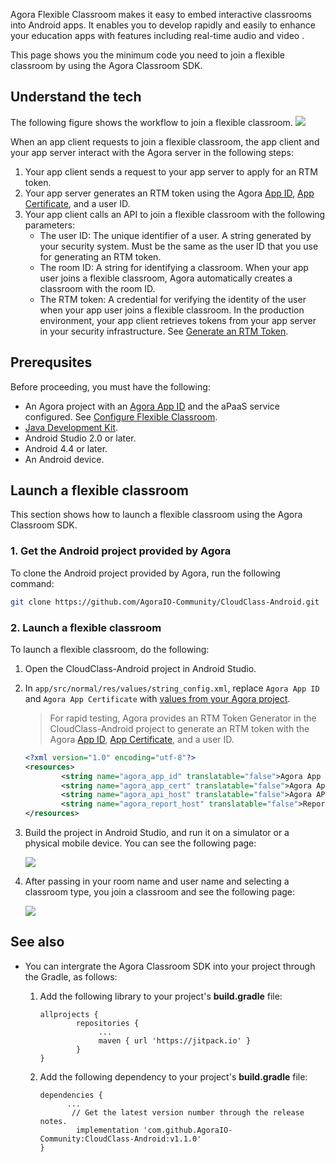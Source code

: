 Agora Flexible Classroom makes it easy to embed interactive classrooms into Android apps. It enables you to develop rapidly and easily to enhance your education apps with features including real-time audio and video .

This page shows you the minimum code you need to join a flexible classroom by using the Agora Classroom SDK.

## Understand the tech

The following figure shows the workflow to join a flexible classroom.
![](https://web-cdn.agora.io/docs-files/1623309158910)

When an app client requests to join a flexible classroom, the app client and your app server interact with the Agora server in the following steps:

1. Your app client sends a request to your app server to apply for an RTM token.
2. Your app server generates an RTM token using the Agora [App ID](./Agora%20Platform/get_appid_token?platform=All%20Platforms#get-the-app-id), [App Certificate](./Agora%20Platform/get_appid_token?platform=All%20Platforms#get-the-app-certificate), and a user ID.
3. Your app client calls an API to join a flexible classroom with the following parameters:
   - The user ID: The unique identifier of a user. A string generated by your security system. Must be the same as the user ID that you use for generating an RTM token.
   - The room ID: A string for identifying a classroom. When your app user joins a flexible classroom, Agora automatically creates a classroom with the room ID.
   - The RTM token: A credential for verifying the identity of the user when your app user joins a flexible classroom. In the production environment, your app client retrieves tokens from your app server in your security infrastructure. See [Generate an RTM Token](https://docs.agora.io/en/Real-time-Messaging/token_server_rtm).

## Prerequsites

Before proceeding, you must have the following:

- An Agora project with an [Agora App ID](./Agora%20Platform/get_appid_token?platform=All%20Platforms#get-the-app-id) and the aPaaS service configured. See [Configure Flexible Classroom](./agora_class_prep).
- [Java Development Kit](https://www.oracle.com/java/technologies/javase-downloads.html).
- Android Studio 2.0 or later.
- Android 4.4 or later.
- An Android device.

## Launch a flexible classroom

This section shows how to launch a flexible classroom using the Agora Classroom SDK.

### 1. Get the Android project provided by Agora

To clone the Android project provided by Agora, run the following command:

```bash
git clone https://github.com/AgoraIO-Community/CloudClass-Android.git
```

### 2. Launch a flexible classroom

To launch a flexible classroom, do the following:

1. Open the CloudClass-Android project in Android Studio.

2. In `app/src/normal/res/values/string_config.xml`, replace `Agora App ID` and `Agora App Certificate` with [values from your Agora project](https://docs.agora.io/en/Agora%20Platform/get_appid_token).

   > For rapid testing, Agora provides an RTM Token Generator in the CloudClass-Android project to generate an RTM token with the Agora [App ID](./Agora%20Platform/get_appid_token?platform=All%20Platforms#get-the-app-id), [App Certificate](./Agora%20Platform/get_appid_token?platform=All%20Platforms#get-the-app-certificate), and a user ID.

   ```xml
   <?xml version="1.0" encoding="utf-8"?>
   <resources>
           <string name="agora_app_id" translatable="false">Agora App ID</string>
           <string name="agora_app_cert" translatable="false">Agora App Certificate</string>
           <string name="agora_api_host" translatable="false">Agora API Host</string>
           <string name="agora_report_host" translatable="false">Report API Host</string>
   </resources>
   ```

3. Build the project in Android Studio, and run it on a simulator or a physical mobile device. You can see the following page:

   ![](https://web-cdn.agora.io/docs-files/1623315354864)

4. After passing in your room name and user name and selecting a classroom type, you join a classroom and see the following page:

   ![](https://web-cdn.agora.io/docs-files/1622431132516)


## See also

- You can intergrate the Agora Classroom SDK into your project through the Gradle, as follows:

  1. Add the following library to your project's **build.gradle** file:

     ```
     allprojects {
     		 repositories {
     			  ...
     			  maven { url 'https://jitpack.io' }
     		 }
     }
     ```

  2. Add the following dependency to your project's **build.gradle** file:

     ```
     dependencies {
           ...
     		// Get the latest version number through the release notes.
     		 implementation 'com.github.AgoraIO-Community:CloudClass-Android:v1.1.0'
     }	
     ```

